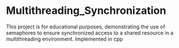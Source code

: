 # Multithreading_Synchronization
This project is for educational purposes, demonstrating the use of semaphores to ensure synchronized access to a shared resource in a multithreading environment.
Implemented in cpp
